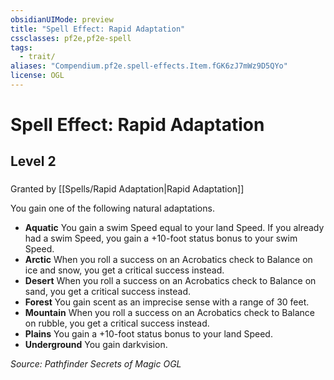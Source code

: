```yaml
---
obsidianUIMode: preview
title: "Spell Effect: Rapid Adaptation"
cssclasses: pf2e,pf2e-spell
tags:
  - trait/
aliases: "Compendium.pf2e.spell-effects.Item.fGK6zJ7mWz9D5QYo"
license: OGL
---
```

# Spell Effect: Rapid Adaptation
## Level 2
### 






Granted by [[Spells/Rapid Adaptation|Rapid Adaptation]]

You gain one of the following natural adaptations.

*   **Aquatic** You gain a swim Speed equal to your land Speed. If you already had a swim Speed, you gain a +10-foot status bonus to your swim Speed.
*   **Arctic** When you roll a success on an Acrobatics check to Balance on ice and snow, you get a critical success instead.
*   **Desert** When you roll a success on an Acrobatics check to Balance on sand, you get a critical success instead.
*   **Forest** You gain scent as an imprecise sense with a range of 30 feet.
*   **Mountain** When you roll a success on an Acrobatics check to Balance on rubble, you get a critical success instead.
*   **Plains** You gain a +10-foot status bonus to your land Speed.
*   **Underground** You gain darkvision.

*Source: Pathfinder Secrets of Magic*
*OGL*